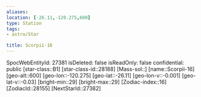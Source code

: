 ```yaml
---
aliases: 
location: [-26.11,-120.275,600]
type: Station
tags:
- astro/Star

title: Scorpii-16
---
```

SpocWebEntityId: 27381
isDeleted: false
isReadOnly: false
confidential: public
[star-class::B1]
[star-class-id::28188]
[Mass-sol::]
[name::Scorpii-16]
[geo-alt::600]
[geo-lon::-120.275]
[geo-lat::-26.11]
[geo-lon-v::-0.001]
[geo-lat-v::-0.03]
[bright-min::29]
[bright-max::29]
[Zodiac-index::16]
[ZodiacId::28155]
[NextStarId::27382]



